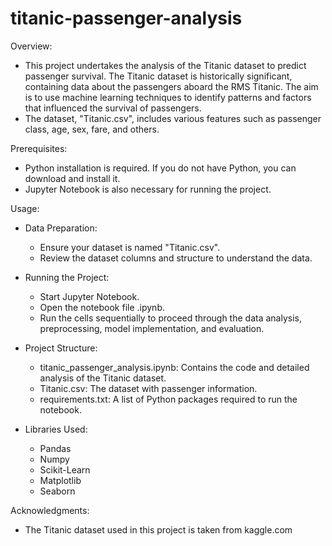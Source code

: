 # titanic-passenger-analysis

Overview:

- This project undertakes the analysis of the Titanic dataset to predict passenger survival. The Titanic dataset is historically significant, containing data about the passengers aboard the RMS Titanic. The aim is to use machine learning techniques to identify patterns and factors that influenced the survival of passengers.
- The dataset, "Titanic.csv", includes various features such as passenger class, age, sex, fare, and others.

Prerequisites:

- Python installation is required. If you do not have Python, you can download and install it.
- Jupyter Notebook is also necessary for running the project.

Usage:

- Data Preparation:
     - Ensure your dataset is named "Titanic.csv".
     - Review the dataset columns and structure to understand the data.

- Running the Project:
     - Start Jupyter Notebook.
     - Open the notebook file .ipynb.
     - Run the cells sequentially to proceed through the data analysis, preprocessing, model implementation, and evaluation.

- Project Structure:
     - titanic_passenger_analysis.ipynb: Contains the code and detailed analysis of the Titanic dataset.
     - Titanic.csv: The dataset with passenger information.
     - requirements.txt: A list of Python packages required to run the notebook.

- Libraries Used:
   - Pandas
   - Numpy
   - Scikit-Learn
   - Matplotlib
   - Seaborn

Acknowledgments:
   - The Titanic dataset used in this project is taken from kaggle.com
